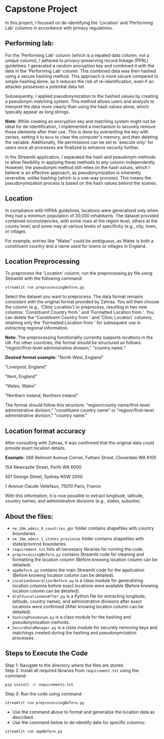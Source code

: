 # Capstone Project

In this project, I focused on de-identifying the 'Location' and 'Performing Lab' columns in accordance with privacy regulations.

## Performing lab:

For the 'Performing Lab' column (which is a repated data column, not a unique column), I adhered to privacy-preserving record linkage (PPRL) guidelines. I generated a random encryption key and combined it with the data in the 'Performing Lab' column. This combined data was then hashed using a secure hashing method. This approach is more secure compared to simple hashing alone, as it reduces the risk of re-identification, even if an attacker possesses a potential data list.

Subsequently, I applied pseudonymization to the hashed values by creating a pseudonym matching system. This method allows users and analysts to interpret the data more clearly than using the hash values alone, which typically appear as long strings.

**Note:** While creating an encryption key and matching system might not be ideal for de-identification, I implemented a mechanism to securely remove these elements after their use. This is done by overwriting the key with zeroes, setting it to `None` to clear the computer's memory, and then deleting the variable. Additionally, file permissions can be set to 'execute only' for users once all processes are finalized to enhance security further.

In the Streamlit application, I separated the hash and pseudonym methods to allow flexibility in applying these methods to any column independently. However, the pseudonym method still relies on the hash values, which I believe is an effective approach, as pseudonymization is inherently reversible, unlike hashing (which is a one-way process). This means the pseudonymization process is based on the hash values behind the scenes.

## Location

In compliance with HIPAA guidelines, locations were generalized only when they had a minimum population of 20,000 inhabitants. The dataset provided contained inconsistencies, with some rows at the region level, others at the county level, and some may at various levels of specificity (e.g., city, town, or village).

For example, entries like "Wales" could be ambiguous, as Wales is both a constituent country and a name used for towns or villages in England.

## Location Preprocessing

To preprocess the 'Location' column, run the preprocessing.py file using Streamlit with the following command:
```
streamlit run preprocessingBefore.py
```
Select the dataset you want to preprocess. The data format remains consistent with the original format provided by Zahraa. You will then choose the column (e.g., 'Clinic Location') to preprocess, resulting in two new columns: 'Constituent Country from <Clinic Location>' and 'Formatted Location from <Clinic Location>'. You can delete the 'Constituent Country from <Clinic Location>' and 'Clinic Location' columns, retaining only the 'Formatted Location from <Clinic Location>' for subsequent use in extracting regional information.

**Note:** The preprocessing functionality currently supports locations in the UK. For other countries, the format should be structured as follows: "region//first-level administrative division," "country name."

**Desired format example:**
"North West, England"

"Liverpool, England"

"Kent, England"

"Wales, Wales"

"Northern Ireland, Northern Ireland"

The format should follow this structure: "region/county name/first-level administrative division," "constituent country name" or "region//first-level administrative division," "country name."

## Location format accuracy

After consulting with Zahraa, it was confirmed that the original data could provide exact location details.

**Example:**
268 Belmont Avenue Corner, Fulham Street, Cloverdale WA 6105

154 Newcastle Street, Perth WA 6000

501 George Street, Sydney NSW 2000

1 Avenue Claude Vellefaux, 75010 Paris, France

With this information, it is now possible to extract longitude, latitude, country names, and administrative divisions (e.g., states, suburbs). 


## About the files:
- `ne_10m_admin_0_countries_gbr` folder contains shapefiles with country boundaries.
- `ne_10m_admin_1_states_provinces` folder contains shapefiles with state/province boundaries.
- `requirement.txt` lists all necessary libraries for running the code.
- `preprocessingBefore.py` contains Streamlit code for cleaning and formatting the location column (Before knowing location column can be detailed).
- `appBefore.py` contains the main Streamlit code for the application (Before knowing location column can be detailed).
- `LocationGeneralizerBefore.py` is a class module for generalizing location columns before exact locations were available (Before knowing location column can be detailed).
- `draftLocationGenAfter.py` is a Python file for extracting longitude, latitude, country names, and administrative divisions after exact locations were confirmed (After knowing location column can be detailed).
-  `hashingPseudonym.py`  is a class module for the hashing and pseudonymization methods.
-  `SecureDataManager.py` is a class module for securely removing keys and matchings created during the hashing and pseudonymization processes.

## Steps to Execute the Code

Step 1: Navigate to the directory where the files are stored.  
Step 2: Install all required libraries from `requirement.txt` using the command:
```
pip install -r requirements.txt
```
Step 3: Run the code using command: 
```
streamlit run preprocessingBefore.py
```
- Use the command above to format and generalize the location data as described.
- Use the command below to de-identify data for specific columns:
```
streamlit run appBefore.py
```

